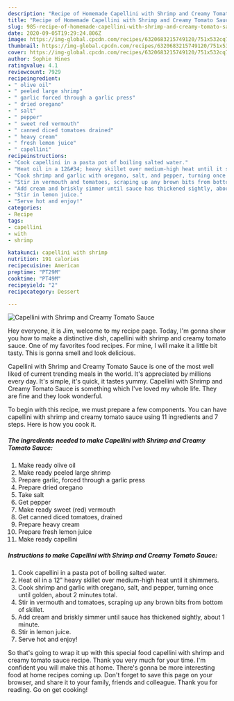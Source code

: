 ```yaml
---
description: "Recipe of Homemade Capellini with Shrimp and Creamy Tomato Sauce"
title: "Recipe of Homemade Capellini with Shrimp and Creamy Tomato Sauce"
slug: 985-recipe-of-homemade-capellini-with-shrimp-and-creamy-tomato-sauce
date: 2020-09-05T19:29:24.806Z
image: https://img-global.cpcdn.com/recipes/6320683215749120/751x532cq70/capellini-with-shrimp-and-creamy-tomato-sauce-recipe-main-photo.jpg
thumbnail: https://img-global.cpcdn.com/recipes/6320683215749120/751x532cq70/capellini-with-shrimp-and-creamy-tomato-sauce-recipe-main-photo.jpg
cover: https://img-global.cpcdn.com/recipes/6320683215749120/751x532cq70/capellini-with-shrimp-and-creamy-tomato-sauce-recipe-main-photo.jpg
author: Sophie Hines
ratingvalue: 4.1
reviewcount: 7929
recipeingredient:
- " olive oil"
- " peeled large shrimp"
- " garlic forced through a garlic press"
- " dried oregano"
- " salt"
- " pepper"
- " sweet red vermouth"
- " canned diced tomatoes drained"
- " heavy cream"
- " fresh lemon juice"
- " capellini"
recipeinstructions:
- "Cook capellini in a pasta pot of boiling salted water."
- "Heat oil in a 12&#34; heavy skillet over medium-high heat until it shimmers."
- "Cook shrimp and garlic with oregano, salt, and pepper, turning once until golden, about 2 minutes total."
- "Stir in vermouth and tomatoes, scraping up any brown bits from bottom of skillet."
- "Add cream and briskly simmer until sauce has thickened sightly, about 1 minute."
- "Stir in lemon juice."
- "Serve hot and enjoy!"
categories:
- Recipe
tags:
- capellini
- with
- shrimp

katakunci: capellini with shrimp 
nutrition: 191 calories
recipecuisine: American
preptime: "PT29M"
cooktime: "PT49M"
recipeyield: "2"
recipecategory: Dessert

---
```



![Capellini with Shrimp and Creamy Tomato Sauce](https://img-global.cpcdn.com/recipes/6320683215749120/751x532cq70/capellini-with-shrimp-and-creamy-tomato-sauce-recipe-main-photo.jpg)

Hey everyone, it is Jim, welcome to my recipe page. Today, I'm gonna show you how to make a distinctive dish, capellini with shrimp and creamy tomato sauce. One of my favorites food recipes. For mine, I will make it a little bit tasty. This is gonna smell and look delicious.

Capellini with Shrimp and Creamy Tomato Sauce is one of the most well liked of current trending meals in the world. It's appreciated by millions every day. It's simple, it's quick, it tastes yummy. Capellini with Shrimp and Creamy Tomato Sauce is something which I've loved my whole life. They are fine and they look wonderful.




To begin with this recipe, we must prepare a few components. You can have capellini with shrimp and creamy tomato sauce using 11 ingredients and 7 steps. Here is how you cook it.

<!--inarticleads1-->

##### The ingredients needed to make Capellini with Shrimp and Creamy Tomato Sauce:

1. Make ready  olive oil
1. Make ready  peeled large shrimp
1. Prepare  garlic, forced through a garlic press
1. Prepare  dried oregano
1. Take  salt
1. Get  pepper
1. Make ready  sweet (red) vermouth
1. Get  canned diced tomatoes, drained
1. Prepare  heavy cream
1. Prepare  fresh lemon juice
1. Make ready  capellini




<!--inarticleads2-->

##### Instructions to make Capellini with Shrimp and Creamy Tomato Sauce:

1. Cook capellini in a pasta pot of boiling salted water.
1. Heat oil in a 12&#34; heavy skillet over medium-high heat until it shimmers.
1. Cook shrimp and garlic with oregano, salt, and pepper, turning once until golden, about 2 minutes total.
1. Stir in vermouth and tomatoes, scraping up any brown bits from bottom of skillet.
1. Add cream and briskly simmer until sauce has thickened sightly, about 1 minute.
1. Stir in lemon juice.
1. Serve hot and enjoy!




So that's going to wrap it up with this special food capellini with shrimp and creamy tomato sauce recipe. Thank you very much for your time. I'm confident you will make this at home. There's gonna be more interesting food at home recipes coming up. Don't forget to save this page on your browser, and share it to your family, friends and colleague. Thank you for reading. Go on get cooking!
